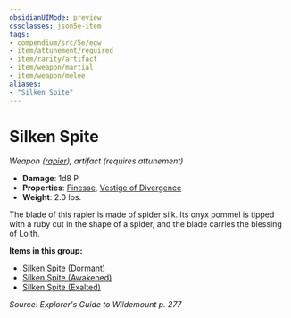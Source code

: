 ```yaml
---
obsidianUIMode: preview
cssclasses: json5e-item
tags:
- compendium/src/5e/egw
- item/attunement/required
- item/rarity/artifact
- item/weapon/martial
- item/weapon/melee
aliases: 
- "Silken Spite"
---
```

# Silken Spite
*Weapon ([rapier](Mechanics/items/rapier.md)), artifact (requires attunement)*  

- **Damage**: 1d8 P
- **Properties**: [Finesse](Mechanics/Rules/item-properties.md#Finesse), [Vestige of Divergence](Mechanics/Rules/item-properties.md#Vestige%20of%20Divergence)
- **Weight**: 2.0 lbs.

The blade of this rapier is made of spider silk. Its onyx pommel is tipped with a ruby cut in the shape of a spider, and the blade carries the blessing of Lolth.

**Items in this group:**

- [Silken Spite (Dormant)](Mechanics/items/silken-spite-dormant-egw.md)
- [Silken Spite (Awakened)](Mechanics/items/silken-spite-awakened-egw.md)
- [Silken Spite (Exalted)](Mechanics/items/silken-spite-exalted-egw.md)

*Source: Explorer's Guide to Wildemount p. 277*